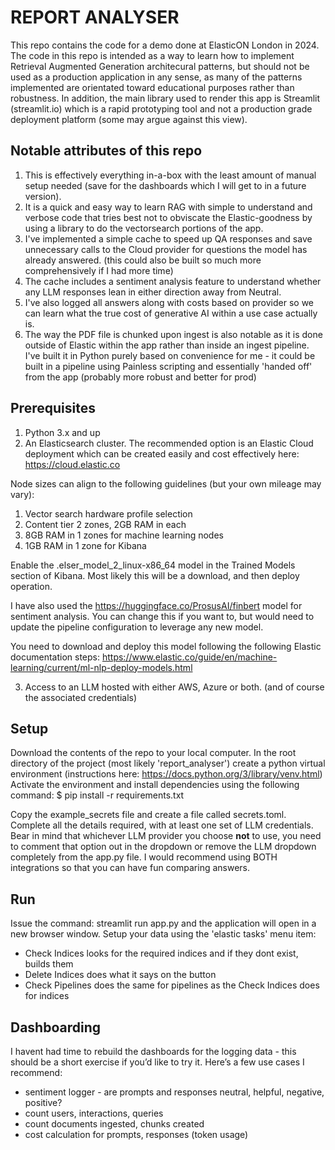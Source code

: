 # REPORT ANALYSER

This repo contains the code for a demo done at ElasticON London in 2024.
The code in this repo is intended as a way to learn how to implement Retrieval Augmented Generation architecural patterns, 
but should not be used as a production application in any sense, as many of the patterns implemented are orientated toward
educational purposes rather than robustness. In addition, the main library used to render this app is Streamlit (streamlit.io)
which is a rapid prototyping tool and not a production grade deployment platform (some may argue against this view).

## Notable attributes of this repo
1. This is effectively everything in-a-box with the least amount of manual setup needed (save for the dashboards which I will get to in a future version).
2. It is a quick and easy way to learn RAG with simple to understand and verbose code that tries best not to obviscate the Elastic-goodness by using a library to do the vectorsearch portions of the app.
3. I've implemented a simple cache to speed up QA responses and save unnecessary calls to the Cloud provider for questions the model has already answered. (this could also be built so much more comprehensively if I had more time)
4. The cache includes a sentiment analysis feature to understand whether any LLM responses lean in either direction away from Neutral.
5. I've also logged all answers along with costs based on provider so we can learn what the true cost of generative AI within a use case actually is.
6. The way the PDF file is chunked upon ingest is also notable as it is done outside of Elastic within the app rather than inside an ingest pipeline. I've built it in Python purely based on convenience for me - it could be built in a pipeline using Painless scripting and essentially 'handed off' from the app (probably more robust and better for prod)

## Prerequisites
1. Python 3.x and up
2. An Elasticsearch cluster. The recommended option is an Elastic Cloud deployment which can be created easily and cost
effectively here: https://cloud.elastic.co

Node sizes can align to the following guidelines (but your own mileage may vary):
1. Vector search hardware profile selection
2. Content tier 2 zones, 2GB RAM in each
3. 8GB RAM in 1 zones for machine learning nodes
4. 1GB RAM in 1 zone for Kibana

Enable the .elser_model_2_linux-x86_64 model in the Trained Models section of Kibana. Most likely this will be a download, and then deploy operation.

I have also used the https://huggingface.co/ProsusAI/finbert model for sentiment analysis. You can change this if you want to, but would need to update the pipeline configuration to leverage any new model.

You need to download and deploy this model following the following Elastic documentation steps:
https://www.elastic.co/guide/en/machine-learning/current/ml-nlp-deploy-models.html

3. Access to an LLM hosted with either AWS, Azure or both. (and of course the associated credentials) 

## Setup
Download the contents of the repo to your local computer.
In the root directory of the project (most likely 'report_analyser') create a python virtual environment (instructions here: https://docs.python.org/3/library/venv.html)
Activate the environment and install dependencies using the following command: $ pip install -r requirements.txt

Copy the example_secrets file and create a file called secrets.toml.
Complete all the details required, with at least one set of LLM credentials. Bear in mind that whichever LLM provider you choose **not** to use, you need to comment that option out in the dropdown or remove the LLM dropdown completely from the app.py file. I would recommend using BOTH integrations so that you can have fun comparing answers. 

## Run
Issue the command: streamlit run app.py and the application will open in a new browser window.
Setup your data using the 'elastic tasks' menu item:
- Check Indices looks for the required indices and if they dont exist, builds them
- Delete Indices does what it says on the button
- Check Pipelines does the same for pipelines as the Check Indices does for indices

## Dashboarding
I havent had time to rebuild the dashboards for the logging data - this should be a short exercise if you’d like to try it. 
Here’s a few use cases I recommend:
- sentiment logger - are prompts and responses neutral, helpful, negative, positive?
- count users, interactions, queries
- count documents ingested, chunks created
- cost calculation for prompts, responses (token usage)
